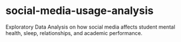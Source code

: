 # social-media-usage-analysis
Exploratory Data Analysis on how social media affects student mental health, sleep, relationships, and academic performance.
